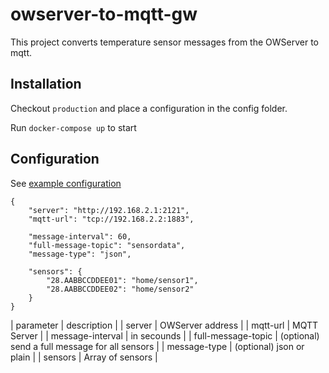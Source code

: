# owserver-to-mqtt-gw

This project converts temperature sensor messages from the OWServer to mqtt.

## Installation

Checkout `production` and place a configuration in the config folder.

Run `docker-compose up` to start

## Configuration
See [example configuration](config-example.json)

```
{
	"server": "http://192.168.2.1:2121",
	"mqtt-url": "tcp://192.168.2.2:1883",
	
	"message-interval": 60,
	"full-message-topic": "sensordata",
	"message-type": "json",
	
	"sensors": {
		"28.AABBCCDDEE01": "home/sensor1",
		"28.AABBCCDDEE02": "home/sensor2"
	}
}
````

| parameter          | description                                    |
| server             | OWServer address                               |
| mqtt-url           | MQTT Server                                    |
| message-interval   | in secounds                                    |
| full-message-topic | (optional) send a full message for all sensors |
| message-type       | (optional) json or plain                       |
| sensors            | Array of sensors                               |